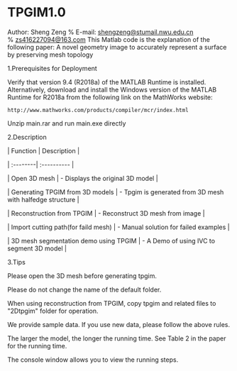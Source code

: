 # TPGIM1.0
Author: Sheng Zeng
% E-mail: shengzeng@stumail.nwu.edu.cn   
%         zs416227094@163.com
This Matlab code is the explanation of the following paper:
A novel geometry image to accurately represent a surface by preserving mesh topology


1.Prerequisites for Deployment 

Verify that version 9.4 (R2018a) of the MATLAB Runtime is installed.   
Alternatively, download and install the Windows version of the MATLAB Runtime for R2018a 
from the following link on the MathWorks website:

    http://www.mathworks.com/products/compiler/mcr/index.html
    
 Unzip main.rar and run main.exe directly 
 
 2.Description
 
 | Function | Description |
 
 | :--------| :---------- |
 
 | Open 3D mesh                             | - Displays the original 3D model |
 
 | Generating TPGIM from 3D models          | - Tpgim is generated from 3D mesh with halfedge structure |
 
 | Reconstruction from TPGIM                | - Reconstruct 3D mesh from image |
 
 | Import cutting path(for faild mesh)      | - Manual solution for failed examples |
 
 | 3D mesh segmentation demo using TPGIM    | - A Demo of using IVC to segment 3D model |
 
 
 3.Tips
 
   Please open the 3D mesh  before generating tpgim.
   
   Please do not change the name of the default folder.
   
   When using reconstruction from TPGIM, copy tpgim and related files to "2Dtpgim" folder for operation.
   
   We provide sample data. If you use new data, please follow the above rules.
   
   The larger the model, the longer the running time. See Table 2 in the paper for the running time.
   
   The console window allows you to view the running steps.
